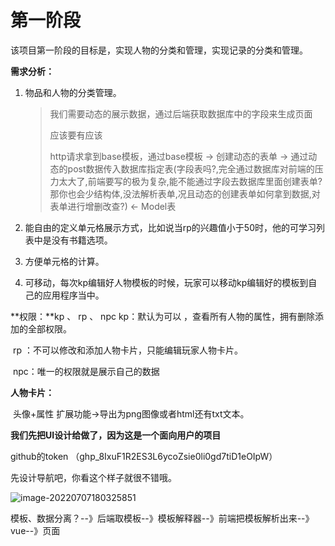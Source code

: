 # 第一阶段

该项目第一阶段的目标是，实现人物的分类和管理，实现记录的分类和管理。

**需求分析：**

 1. 物品和人物的分类管理。

    > 我们需要动态的展示数据，通过后端获取数据库中的字段来生成页面
    >
    > 应该要有应该
    >
    > http请求拿到base模板，通过base模板 -> 创建动态的表单  -> 通过动态的post数据传入数据库指定表(字段表吗?,完全通过数据库对前端的压力太大了,前端要写的极为复杂,能不能通过字段去数据库里面创建表单?那你也会少结构体,没法解析表单,况且动态的创建表单如何拿到数据,对表单进行增删改查?) <- Model表
    >
    > 

 2. 能自由的定义单元格展示方式，比如说当rp的兴趣值小于50时，他的可学习列表中是没有书籍选项。

 3. 方便单元格的计算。

 4. 可移动，每次kp编辑好人物模板的时候，玩家可以移动kp编辑好的模板到自己的应用程序当中。



**权限：**kp 、 rp 、 npc 
	kp：默认为可以 ，查看所有人物的属性，拥有删除添加的全部权限。

​	rp ：不可以修改和添加人物卡片，只能编辑玩家人物卡片。

​	npc：唯一的权限就是展示自己的数据



**人物卡片：**

​	头像+属性 扩展功能->导出为png图像或者html还有txt文本。  



**我们先把UI设计给做了，因为这是一个面向用户的项目**

github的token （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）

先设计导航吧，你看这个样子就很不错哦。

![image-20220707180325851](C:\Users\有天道\AppData\Roaming\Typora\typora-user-images\image-20220707180325851.png)

模板、数据分离？--》后端取模板--》模板解释器--》前端把模板解析出来--》vue--》页面
